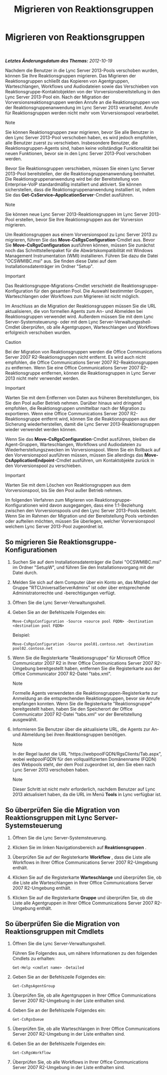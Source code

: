﻿---
title: Migrieren von Reaktionsgruppen
TOCTitle: Migrieren von Reaktionsgruppen
ms:assetid: 5c07bf4b-ad8a-4b83-b970-7d933bb7c4ef
ms:mtpsurl: https://technet.microsoft.com/de-de/library/JJ204931(v=OCS.15)
ms:contentKeyID: 49294125
ms.date: 05/19/2016
mtps_version: v=OCS.15
ms.translationtype: HT
---

# Migrieren von Reaktionsgruppen

 

_**Letztes Änderungsdatum des Themas:** 2012-10-19_

Nachdem die Benutzer in die Lync Server 2013-Pools verschoben wurden, können Sie Ihre Reaktionsgruppen migrieren. Das Migrieren der Reaktionsgruppen schließt das Kopieren von Agentgruppen, Warteschlangen, Workflows und Audiodateien sowie das Verschieben von Reaktionsgruppe-Kontaktobjekten von der Vorversionsbereitstellung in den Lync Server 2013-Pool ein. Nach der Migration der Vorversionsreaktionsgruppen werden Anrufe an die Reaktionsgruppen von der Reaktionsgruppenanwendung im Lync Server 2013 verarbeitet. Anrufe für Reaktionsgruppen werden nicht mehr vom Vorversionspool verarbeitet.


> [!NOTE]
> Sie können Reaktionsgruppen zwar migrieren, bevor Sie alle Benutzer in den Lync Server 2013-Pool verschoben haben, es wird jedoch empfohlen, alle Benutzer zuerst zu verschieben. Insbesondere Benutzer, die Reaktionsgruppen-Agents sind, haben keine vollständige Funktionalität bei neuen Funktionen, bevor sie in den Lync Server 2013-Pool verschoben werden.



Bevor Sie Reaktionsgruppen verschieben, müssen Sie einen Lync Server 2013-Pool bereitstellen, der die Reaktionsgruppenanwendung beinhaltet. Die Reaktionsgruppenanwendung wird bei der Bereitstellung von Enterprise-VoIP standardmäßig installiert und aktiviert. Sie können sicherstellen, dass die Reaktionsgruppenanwendung installiert ist, indem Sie das **Get-CsService–ApplicationServer**-Cmdlet ausführen.


> [!NOTE]
> Sie können neue Lync Server 2013-Reaktionsgruppen im Lync Server 2013-Pool erstellen, bevor Sie Ihre Reaktionsgruppen aus der Vorversion migrieren.



Um Reaktionsgruppen aus einem Vorversionspool zu Lync Server 2013 zu migrieren, führen Sie das **Move-CsRgsConfiguration**-Cmdlet aus. Bevor Sie **Move-CsRgsConfiguration** ausführen können, müssen Sie zunächst noch das Schnittstellenpaket für die Abwärtskompatibilität mit Windows Management Instrumentation (WMI) installieren. Führen Sie dazu die Datei "OCSWMIBC.msi" aus. Sie finden diese Datei auf dem Installationsdatenträger im Ordner "Setup".


> [!IMPORTANT]
> Das Reaktionsgruppe-Migrations-Cmdlet verschiebt die Reaktionsgruppe-Konfiguration für den gesamten Pool. Die Auswahl bestimmter Gruppen, Warteschlangen oder Workflows zum Migrieren ist nicht möglich.



Im Anschluss an die Migration der Reaktionsgruppen müssen Sie die URL aktualisieren, die von formellen Agents zum An- und Abmelden bei Reaktionsgruppen verwendet wird. Außerdem müssen Sie mit dem Lync Server-Systemsteuerung- oder mit dem Lync Server-Verwaltungsshell-Cmdlet überprüfen, ob alle Agentgruppen, Warteschlangen und Workflows erfolgreich verschoben wurden.

> [!CAUTION]  
> Bei der Migration von Reaktionsgruppen werden die Office Communications Server 2007 R2-Reaktionsgruppen nicht entfernt. Es wird auch nicht empfohlen, die Office Communications Server 2007 R2-Reaktionsgruppen zu entfernen. Wenn Sie eine Office Communications Server 2007 R2-Reaktionsgruppe entfernen, können die Reaktionsgruppen in Lync Server 2013 nicht mehr verwendet werden.



> [!IMPORTANT]
> Warten Sie mit dem Entfernen von Daten aus früheren Bereitstellungen, bis Sie den Pool außer Betrieb nehmen. Darüber hinaus wird dringend empfohlen, die Reaktionsgruppen unmittelbar nach der Migration zu exportieren. Wenn eine Office Communications Server 2007 R2-Reaktionsgruppe entfernt wird, können Sie die Reaktionsgruppen aus der Sicherung wiederherstellen, damit die Lync Server 2013-Reaktionsgruppen wieder verwendet werden können.



Wenn Sie das **Move-CsRgsConfiguration**-Cmdlet ausführen, bleiben die Agent-Gruppen, Warteschlangen, Workflows und Audiodateien zu Wiederherstellungszwecken im Vorversionspool. Wenn Sie ein Rollback auf den Vorversionspool ausführen müssen, müssen Sie allerdings das **Move-CsApplicationEndpoint**-Cmdlet ausführen, um Kontaktobjekte zurück in den Vorversionspool zu verschieben.


> [!IMPORTANT]
> Warten Sie mit dem Löschen von Reaktionsgruppen aus dem Vorversionspool, bis Sie den Pool außer Betrieb nehmen.



Im folgenden Verfahren zum Migrieren von Reaktionsgruppe-Konfigurationen wird davon ausgegangen, dass eine 1:1-Beziehung zwischen den Vorversionspools und den Lync Server 2013-Pools besteht. Wenn Sie im Rahmen der Migration und der Bereitstellung Pools verbinden oder aufteilen möchten, müssen Sie überlegen, welcher Vorversionspool welchem Lync Server 2013-Pool zugeordnet ist.

## So migrieren Sie Reaktionsgruppe-Konfigurationen

1.  Suchen Sie auf dem Installationsdatenträger die Datei "OCSWMIBC.msi" im Ordner "SetupW", und führen Sie den Installationsvorgang mit der Datei durch.

2.  Melden Sie sich auf dem Computer über ein Konto an, das Mitglied der Gruppe "RTCUniversalServerAdmins" ist oder über entsprechende Administratorrechte und -berechtigungen verfügt.

3.  Öffnen Sie die Lync Server-Verwaltungsshell.

4.  Geben Sie an der Befehlszeile Folgendes ein:
    
        Move-CsRgsConfiguration -Source <source pool FQDN> -Destination <destination pool FQDN>
    
    Beispiel:
    
        Move-CsRgsConfiguration -Source pool01.contoso.net -Destination pool02.contoso.net

5.  Wenn Sie die Registerkarte "Reaktionsgruppe" für Microsoft Office Communicator 2007 R2 in Ihrer Office Communications Server 2007 R2-Umgebung bereitgestellt haben, entfernen Sie die Registerkarte aus der Office Communicator 2007 R2-Datei "tabs.xml".
    

    > [!NOTE]
    > Formelle Agents verwendeten die Reaktionsgruppen-Registerkarte zur Anmeldung an die entsprechenden Reaktionsgruppen, bevor sie Anrufe empfangen konnten. Wenn Sie die Registerkarte "Reaktionsgruppe" bereitgestellt haben, haben Sie den Speicherort der Office Communicator 2007 R2-Datei "tabs.xml" vor der Bereitstellung ausgewählt.



6.  Informieren Sie Benutzer über die aktualisierte URL, die Agents zur An- und Abmeldung bei ihren Reaktionsgruppen benötigen.
    

    > [!NOTE]
    > In der Regel lautet die URL "https://webpoolFQDN/RgsClients/Tab.aspx", wobei <EM>webpoolFQDN</EM> für den vollqualifizierten Domänenname (FQDN) des Webpools steht, der dem Pool zugeordnet ist, den Sie eben nach Lync Server 2013 verschoben haben.

    

    > [!NOTE]
    > Dieser Schritt ist nicht mehr erforderlich, nachdem Benutzer auf Lync 2013 aktualisiert haben, da die URL im Menü <STRONG>Tools</STRONG> in Lync verfügbar ist.



## So überprüfen Sie die Migration von Reaktionsgruppen mit Lync Server-Systemsteuerung

1.  Öffnen Sie die Lync Server-Systemsteuerung.

2.  Klicken Sie im linken Navigationsbereich auf **Reaktionsgruppen** .

3.  Überprüfen Sie auf der Registerkarte **Workflow** , dass die Liste alle Workflows in Ihrer Office Communications Server 2007 R2-Umgebung enthält.

4.  Klicken Sie auf die Registerkarte **Warteschlange** und überprüfen Sie, ob die Liste alle Warteschlangen in Ihrer Office Communications Server 2007 R2-Umgebung enthält.

5.  Klicken Sie auf die Registerkarte **Gruppe** und überprüfen Sie, ob die Liste alle Agentgruppen in Ihrer Office Communications Server 2007 R2-Umgebung enthält.

## So überprüfen Sie die Migration von Reaktionsgruppen mit Cmdlets

1.  Öffnen Sie die Lync Server-Verwaltungsshell.
    
    Führen Sie Folgendes aus, um nähere Informationen zu den folgenden Cmdlets zu erhalten:
    
        Get-Help <cmdlet name> -Detailed

2.  Geben Sie an der Befehlszeile Folgendes ein:
    
        Get-CsRgsAgentGroup

3.  Überprüfen Sie, ob alle Agentgruppen in Ihrer Office Communications Server 2007 R2-Umgebung in der Liste enthalten sind.

4.  Geben Sie an der Befehlszeile Folgendes ein:
    
        Get-CsRgsQueue

5.  Überprüfen Sie, ob alle Warteschlangen in Ihrer Office Communications Server 2007 R2-Umgebung in der Liste enthalten sind.

6.  Geben Sie an der Befehlszeile Folgendes ein:
    
        Get-CsRgsWorkflow

7.  Überprüfen Sie, ob alle Workflows in Ihrer Office Communications Server 2007 R2-Umgebung in der Liste enthalten sind.

